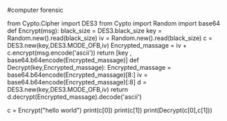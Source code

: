 #computer forensic

from Cypto.Cipher import DES3
from Cypto import Random
import base64
def Encrypt(msg):
    black_size = DES3.black_size
    key = Random.new().read(black_size)
    iv = Random.new().read(black_size)
    c = DES3.new(key,DES3.MODE_OFB,iv)
    Encrypted_massage = iv + c.encrypt(msg.encode('ascii'))
    return [key , base64.b64encode(Encrypted_massage)]
def Decrypt(key,Encrypted_massage):
    Encrypted_massage = base64.b64encode(Encrypted_massage)[8:]
    iv = base64.b64encode(Encrypted_massage)[:8]
    d = DES3.new(key,DES3.MODE_OFB,iv)
    return d.decrypt(Encrypted_massage).decode('ascii')

c = Encrypt("hello world")
print(c[0])
print(c[1])
print(Decrypt(c[0],c[1]))

